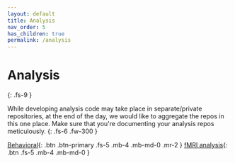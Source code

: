 ```yaml
---
layout: default
title: Analysis
nav_order: 5
has_children: true
permalink: /analysis
---
```


# Analysis
{: .fs-9 }

While developing analysis code may take place in separate/private repositories, at the end of the day, we would like to aggregate the repos in this one place. Make sure that you're documenting your analysis repos meticulously. 
{: .fs-6 .fw-300 }

[Behavioral](#analysis/behavioral){: .btn .btn-primary .fs-5 .mb-4 .mb-md-0 .mr-2 } [fMRI analysis](#analysis/fmri){: .btn .fs-5 .mb-4 .mb-md-0 }
